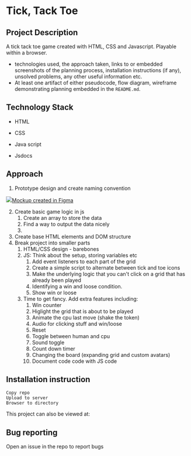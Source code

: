 # Tick, Tack Toe

## Project Description

A tick tack toe game created with HTML, CSS and Javascript. Playable within a browser.

- technologies used, the approach taken, links to or embedded screenshots of the planning process, installation instructions (if any), unsolved problems, any other useful information etc.
- At least one artifact of either pseudocode, flow diagram, wireframe demonstrating planning embedded in the `README.md`.

## Technology Stack

* HTML

* CSS

* Java script

* Jsdocs

## Approach

1. Prototype design and create naming convention

![](/home/jeffrey/.var/app/com.github.marktext.marktext/config/marktext/images/2022-12-18-19-09-39-mockup.png)[Mockup created in Figma](https://www.figma.com/file/0onvWAuTENYgJZhLgbPtsp/Tick-Tack-Toe?node-id=0%3A3&t=bXsmKQJEjtWe2mFX-3)

2. Create basic game logic in js
   1. Create an array to store the data
   2. Find a way to output the data nicely 
   3. 
3. Create base HTML elements and DOM structure
4. Break project into smaller parts
   1. HTML/CSS design - barebones
   2. JS: Think about the setup, storing variables etc
      1. Add event listeners to each part of the grid
      2. Create a  simple script to alternate between tick and toe icons
      3. Make the underlying logic that you can't click on a grid that has already been played
      4. Identifying a win and loose condition.
      5. Show win or loose
   3. Time to get fancy. Add extra features including: 
      1. Win counter
      2. Higlight the grid that is about to be played
      3. Animate the cpu last move (shake the token) 
      4. Audio for clicking stuff and win/loose
      5. Reset
      6. Toggle between human and cpu
      7. Sound toggle
      8. Count down timer
      9. Changing the board (expanding grid and custom avatars)
      10. Document code code with JS code

## Installation instruction

```
Copy repo
Upload to server
Browser to directory 
```

This project can also be viewed at: 

## Bug reporting

Open an issue in the repo to report bugs
